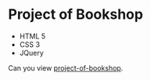 # Project of Bookshop
- HTML 5
- CSS 3
- JQuery 

Can you view [project-of-bookshop](https://vika828.github.io/bookshop/).

